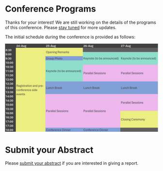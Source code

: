 # Conference Programs

Thanks for your interest! We are still working on the details of the programs of this conference. Please [stay tuned](../index.md#stay-updated) for more updates.

The initial schedule during the conference is provided as follows:

![1706704260146](image/index/1706704260146.png)

# Submit your Abstract

Please [submit your abstract](Abstract.md) if you are interested in giving a report.
